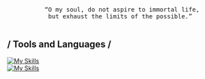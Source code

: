 <div align="center">
  <pre>
    “O my soul, do not aspire to immortal life,
    but exhaust the limits of the possible.” 
  </pre>
</div>




## / Tools and Languages /
[![My Skills](https://skillicons.dev/icons?i=html,css,js,laravel,nodejs,react)](https://nyuki.vercel.app/)
<br>
[![My Skills](https://skillicons.dev/icons?i=neovim,typescript,express,bun,mysql,postgresql)](https://nyuki.vercel.app/)
